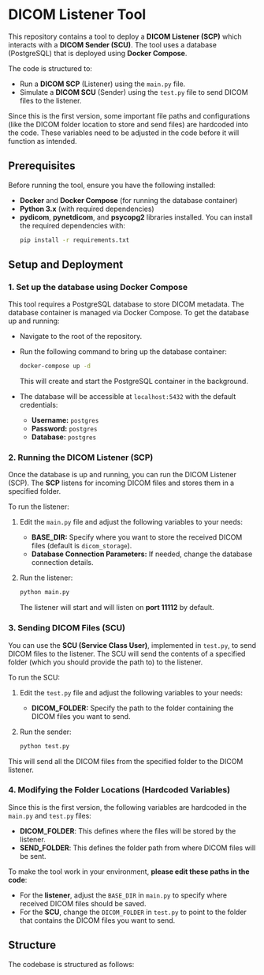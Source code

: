 # DICOM Listener Tool

This repository contains a tool to deploy a **DICOM Listener (SCP)** which interacts with a **DICOM Sender (SCU)**. The tool uses a database (PostgreSQL) that is deployed using **Docker Compose**. 

The code is structured to:
- Run a **DICOM SCP** (Listener) using the `main.py` file.
- Simulate a **DICOM SCU** (Sender) using the `test.py` file to send DICOM files to the listener.
  
Since this is the first version, some important file paths and configurations (like the DICOM folder location to store and send files) are hardcoded into the code. These variables need to be adjusted in the code before it will function as intended.

## Prerequisites

Before running the tool, ensure you have the following installed:
- **Docker** and **Docker Compose** (for running the database container)
- **Python 3.x** (with required dependencies)
- **pydicom**, **pynetdicom**, and **psycopg2** libraries installed. You can install the required dependencies with:
    ```bash
    pip install -r requirements.txt
    ```

## Setup and Deployment

### 1. **Set up the database using Docker Compose**
This tool requires a PostgreSQL database to store DICOM metadata. The database container is managed via Docker Compose. To get the database up and running:

- Navigate to the root of the repository.
- Run the following command to bring up the database container:
    ```bash
    docker-compose up -d
    ```
    This will create and start the PostgreSQL container in the background.

- The database will be accessible at `localhost:5432` with the default credentials:
    - **Username:** `postgres`
    - **Password:** `postgres`
    - **Database:** `postgres`

### 2. **Running the DICOM Listener (SCP)**

Once the database is up and running, you can run the DICOM Listener (SCP). The **SCP** listens for incoming DICOM files and stores them in a specified folder.

To run the listener:

1. Edit the `main.py` file and adjust the following variables to your needs:
    - **BASE_DIR:** Specify where you want to store the received DICOM files (default is `dicom_storage`).
    - **Database Connection Parameters:** If needed, change the database connection details.

2. Run the listener:
    ```bash
    python main.py
    ```
   The listener will start and will listen on **port 11112** by default.

### 3. **Sending DICOM Files (SCU)**

You can use the **SCU (Service Class User)**, implemented in `test.py`, to send DICOM files to the listener. The SCU will send the contents of a specified folder (which you should provide the path to) to the listener.

To run the SCU:

1. Edit the `test.py` file and adjust the following variables to your needs:
    - **DICOM_FOLDER:** Specify the path to the folder containing the DICOM files you want to send.
  
2. Run the sender:
    ```bash
    python test.py
    ```

This will send all the DICOM files from the specified folder to the DICOM listener.

### 4. **Modifying the Folder Locations (Hardcoded Variables)**

Since this is the first version, the following variables are hardcoded in the `main.py` and `test.py` files:
- **DICOM_FOLDER**: This defines where the files will be stored by the listener.
- **SEND_FOLDER**: This defines the folder path from where DICOM files will be sent.

To make the tool work in your environment, **please edit these paths in the code**:
- For the **listener**, adjust the `BASE_DIR` in `main.py` to specify where received DICOM files should be saved.
- For the **SCU**, change the `DICOM_FOLDER` in `test.py` to point to the folder that contains the DICOM files you want to send.

## Structure

The codebase is structured as follows:

